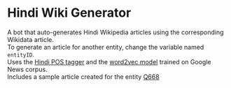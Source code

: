 # Hindi Wiki Generator

A bot that auto-generates Hindi Wikipedia articles using the corresponding Wikidata article.
<br/>
To generate an article for another entity, change the variable named `entityID`.
<br/>
Uses the [Hindi POS tagger](http://taghindi.herokuapp.com/) and the [word2vec model](https://drive.google.com/file/d/0B7XkCwpI5KDYNlNUTTlSS21pQmM/edit) trained on Google News corpus.
<br/>
Includes a sample article created for the entity [Q668](https://www.wikidata.org/wiki/Q668)
